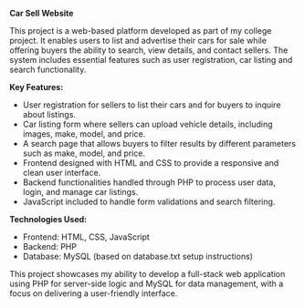 **Car Sell Website**

This project is a web-based platform developed as part of my college project. It enables users to list and advertise their cars for sale while offering buyers the ability to search, view details, and contact sellers. The system includes essential features such as user registration, car listing and search functionality.

**Key Features:**

- User registration for sellers to list their cars and for buyers to inquire about listings.
- Car listing form where sellers can upload vehicle details, including images, make, model, and price.
- A search page that allows buyers to filter results by different parameters such as make, model, and price.
- Frontend designed with HTML and CSS to provide a responsive and clean user interface.
- Backend functionalities handled through PHP to process user data, login, and manage car listings.
- JavaScript included to handle form validations and search filtering.

**Technologies Used:**

- Frontend: HTML, CSS, JavaScript
- Backend: PHP
- Database: MySQL (based on database.txt setup instructions)

This project showcases my ability to develop a full-stack web application using PHP for server-side logic and MySQL for data management, with a focus on delivering a user-friendly interface.


